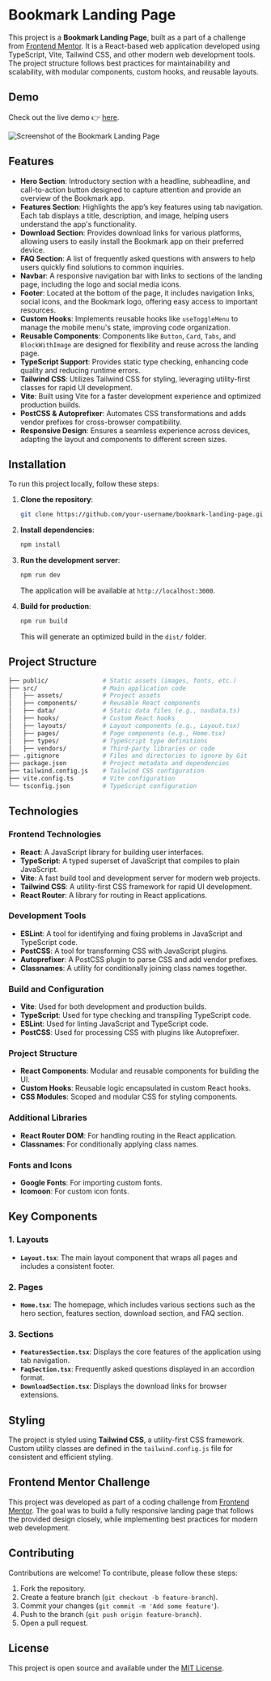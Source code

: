 # Bookmark Landing Page

This project is a **Bookmark Landing Page**, built as a part of a challenge from [Frontend Mentor](https://www.frontendmentor.io/). It is a React-based web application developed using TypeScript, Vite, Tailwind CSS, and other modern web development tools. The project structure follows best practices for maintainability and scalability, with modular components, custom hooks, and reusable layouts.

## Demo

Check out the live demo 👉 <a href="https://bookmark-react-gyedja6rc-berlions-projects.vercel.app/" target="_blank">here</a>.

![Screenshot of the Bookmark Landing Page](public/showcase-challenge-desk.jpg)


## Features

- **Hero Section**: Introductory section with a headline, subheadline, and call-to-action button designed to capture attention and provide an overview of the Bookmark app.
- **Features Section**: Highlights the app’s key features using tab navigation. Each tab displays a title, description, and image, helping users understand the app's functionality.
- **Download Section**: Provides download links for various platforms, allowing users to easily install the Bookmark app on their preferred device.
- **FAQ Section**: A list of frequently asked questions with answers to help users quickly find solutions to common inquiries.
- **Navbar**: A responsive navigation bar with links to sections of the landing page, including the logo and social media icons.
- **Footer**: Located at the bottom of the page, it includes navigation links, social icons, and the Bookmark logo, offering easy access to important resources.
- **Custom Hooks**: Implements reusable hooks like `useToggleMenu` to manage the mobile menu's state, improving code organization.
- **Reusable Components**: Components like `Button`, `Card`, `Tabs`, and `BlockWithImage` are designed for flexibility and reuse across the landing page.
- **TypeScript Support**: Provides static type checking, enhancing code quality and reducing runtime errors.
- **Tailwind CSS**: Utilizes Tailwind CSS for styling, leveraging utility-first classes for rapid UI development.
- **Vite**: Built using Vite for a faster development experience and optimized production builds.
- **PostCSS & Autoprefixer**: Automates CSS transformations and adds vendor prefixes for cross-browser compatibility.
- **Responsive Design**: Ensures a seamless experience across devices, adapting the layout and components to different screen sizes.


## Installation

To run this project locally, follow these steps:

1. **Clone the repository**:
    ```bash
    git clone https://github.com/your-username/bookmark-landing-page.git
    ```

2. **Install dependencies**:
    ```bash
    npm install
    ```

3. **Run the development server**:
    ```bash
    npm run dev
    ```
    The application will be available at `http://localhost:3000`.

4. **Build for production**:
    ```bash
    npm run build
    ```
    This will generate an optimized build in the `dist/` folder.

## Project Structure

```bash
├── public/               # Static assets (images, fonts, etc.)
├── src/                  # Main application code
│   ├── assets/           # Project assets
│   ├── components/       # Reusable React components
│   ├── data/             # Static data files (e.g., navData.ts)
│   ├── hooks/            # Custom React hooks
│   ├── layouts/          # Layout components (e.g., Layout.tsx)
│   ├── pages/            # Page components (e.g., Home.tsx)
│   ├── types/            # TypeScript type definitions
│   ├── vendors/          # Third-party libraries or code
├── .gitignore            # Files and directories to ignore by Git
├── package.json          # Project metadata and dependencies
├── tailwind.config.js    # Tailwind CSS configuration
├── vite.config.ts        # Vite configuration
└── tsconfig.json         # TypeScript configuration
```

## Technologies

### Frontend Technologies
- **React**: A JavaScript library for building user interfaces.
- **TypeScript**: A typed superset of JavaScript that compiles to plain JavaScript.
- **Vite**: A fast build tool and development server for modern web projects.
- **Tailwind CSS**: A utility-first CSS framework for rapid UI development.
- **React Router**: A library for routing in React applications.

### Development Tools
- **ESLint**: A tool for identifying and fixing problems in JavaScript and TypeScript code.
- **PostCSS**: A tool for transforming CSS with JavaScript plugins.
- **Autoprefixer**: A PostCSS plugin to parse CSS and add vendor prefixes.
- **Classnames**: A utility for conditionally joining class names together.

### Build and Configuration
- **Vite**: Used for both development and production builds.
- **TypeScript**: Used for type checking and transpiling TypeScript code.
- **ESLint**: Used for linting JavaScript and TypeScript code.
- **PostCSS**: Used for processing CSS with plugins like Autoprefixer.

### Project Structure
- **React Components**: Modular and reusable components for building the UI.
- **Custom Hooks**: Reusable logic encapsulated in custom React hooks.
- **CSS Modules**: Scoped and modular CSS for styling components.

### Additional Libraries
- **React Router DOM**: For handling routing in the React application.
- **Classnames**: For conditionally applying class names.

### Fonts and Icons
- **Google Fonts**: For importing custom fonts.
- **Icomoon**: For custom icon fonts.

## Key Components

### 1. Layouts

- **`Layout.tsx`**: The main layout component that wraps all pages and includes a consistent footer.

### 2. Pages

- **`Home.tsx`**: The homepage, which includes various sections such as the hero section, features section, download section, and FAQ section.

### 3. Sections

- **`FeaturesSection.tsx`**: Displays the core features of the application using tab navigation.
- **`FaqSection.tsx`**: Frequently asked questions displayed in an accordion format.
- **`DownloadSection.tsx`**: Displays the download links for browser extensions.

## Styling

The project is styled using **Tailwind CSS**, a utility-first CSS framework. Custom utility classes are defined in the `tailwind.config.js` file for consistent and efficient styling.

## Frontend Mentor Challenge

This project was developed as part of a coding challenge from [Frontend Mentor](https://www.frontendmentor.io/). The goal was to build a fully responsive landing page that follows the provided design closely, while implementing best practices for modern web development.

## Contributing

Contributions are welcome! To contribute, please follow these steps:

1. Fork the repository.
2. Create a feature branch (`git checkout -b feature-branch`).
3. Commit your changes (`git commit -m 'Add some feature'`).
4. Push to the branch (`git push origin feature-branch`).
5. Open a pull request.

## License

This project is open source and available under the [MIT License](LICENSE).
